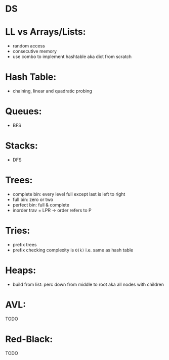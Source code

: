 # DS

# LL vs Arrays/Lists:
* random access
* consecutive memory
* use combo to implement hashtable aka dict from scratch

# Hash Table:
* chaining, linear and quadratic probing

# Queues:
* BFS

# Stacks:
* DFS

# Trees:
* complete bin: every level full except last is left to right
* full bin: zero or two
* perfect bin: full & complete
* inorder trav = LPR -> order refers to P

# Tries:
* prefix trees
* prefix checking complexity is `O(k)` i.e. same as hash table

# Heaps:
* build from list: perc down from middle to root aka all nodes with children

# AVL:
TODO

# Red-Black:
TODO
